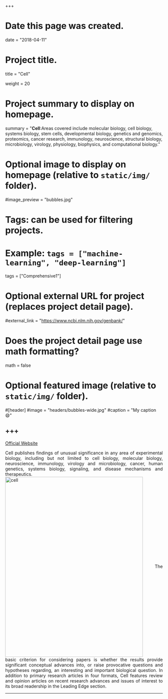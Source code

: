 +++
# Date this page was created.
date = "2018-04-11"

# Project title.
title = "Cell"

weight = 20
# Project summary to display on homepage.
summary = "**Cell**:Areas covered include molecular biology, cell biology, systems biology, stem cells, developmental biology, genetics and genomics, proteomics, cancer research, immunology, neuroscience, structural biology, microbiology, virology, physiology, biophysics, and computational biology."

# Optional image to display on homepage (relative to `static/img/` folder).
#image_preview = "bubbles.jpg"

# Tags: can be used for filtering projects.
# Example: `tags = ["machine-learning", "deep-learning"]`
tags = ["Comprehensive1"]

# Optional external URL for project (replaces project detail page).
#external_link = "https://www.ncbi.nlm.nih.gov/genbank/"

# Does the project detail page use math formatting?
math = false

# Optional featured image (relative to `static/img/` folder).
#[header]
#image = "headers/bubbles-wide.jpg"
#caption = "My caption :smile:"


+++
---
[Official Website](http://www.cell.com/cell/home)

<p align="justify">Cell publishes findings of unusual significance in any area of experimental biology, including but not limited to cell biology, molecular biology, neuroscience, immunology, virology and microbiology, cancer, human genetics, systems biology, signaling, and disease mechanisms and therapeutics. 
<img src="/img/journal/com/cell.jpg" width = "440" height = "576" alt="cell" align=center /> 
The basic criterion for considering papers is whether the results provide significant conceptual advances into, or raise provocative questions and hypotheses regarding, an interesting and important biological question. In addition to primary research articles in four formats, Cell features review and opinion articles on recent research advances and issues of interest to its broad readership in the Leading Edge section.

---